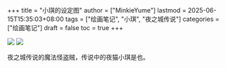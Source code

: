 +++
title = "小琪的设定图"
author = ["MinkieYume"]
lastmod = 2025-06-15T15:35:03+08:00
tags = ["绘画笔记", "小琪", "夜之城传说"]
categories = ["绘画笔记"]
draft = false
toc = true
+++

![](/ox-hugo/minkie3.png)
![](/ox-hugo/minkie6.png)

夜之城传说的魔法怪盗贼，传说中的夜猫小琪是也。

